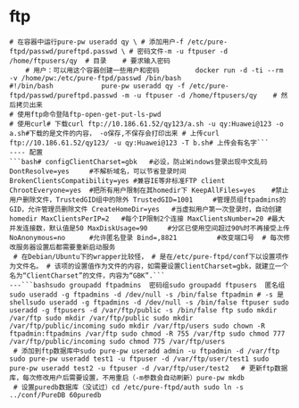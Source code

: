 # ftp
```bashmkdir -p /home/E_xvde1/ftp/cd /home/E_xvde1/ftp/mkdir log data pw# start ftp serverdocker run -d -ti --restart always \-p 21:21 -p 30000-30009:30000-30009 \-v /home/E_xvde1/ftp/log/:/var/log \-v /home/E_xvde1/ftp/data/:/home/ftpusers/ \-v /home/E_xvde1/ftp/pw:/etc/pure-ftpd/passwd \     # 可以直接弄/etc/pure-ftpd 整个配置文件-e PUBLICHOST=localhost \-e "ADDED_FLAGS=-d -d" stilliard/pure-ftpd:hardened
# 在容器中运行pure-pw useradd qy \ # 添加用户-f /etc/pure-ftpd/passwd/pureftpd.passwd \ # 密码文件-m -u ftpuser -d /home/ftpusers/qy  # 目录    # 要求输入密码
    # 用户：可以用这个容器创建一些用户和密码         docker run -d -ti --rm -v /home/pw:/etc/pure-ftpd/passwd /bin/bash            #!/bin/bash            pure-pw useradd qy -f /etc/pure-ftpd/passwd/pureftpd.passwd -m -u ftpuser -d /home/ftpusers/qy    # 然后拷贝出来
# 使用ftp命令登陆ftp-open-get-put-ls-pwd
# 使用curl# 下载curl ftp://10.186.61.52/qy123/a.sh -u qy:Huawei@123 -o a.sh#下载的是文件的内容， -o保存,不保存会打印出来 # 上传curl ftp://10.186.61.52/qy123/ -u qy:Huawei@123 -T b.sh# 上传会有名字```
---- 配置
```bash# configClientCharset=gbk   #必设，防止Windows登录出现中文乱码 DontResolve=yes     #不解析域名，可以节省登录时间 BrokenClientsCompatibility=yes #兼容IE等非标准FTP client ChrootEveryone=yes  #把所有用户限制在其homedir下 KeepAllFiles=yes    #禁止用户删除文件，TrustedGID组中的除外 TrustedGID=1001     #管理员组ftpadmins的GID，允许管理员删除文件 CreateHomeDir=yes   #当虚拟用户第一次登录时，自动创建homedir MaxClientsPerIP=2   #每个IP限制2个连接 MaxClientsNumber=20 #最大并发连接数，默认值是50 MaxDiskUsage=90     #分区已使用空间超过90%时不再接受上传 NoAnonymous=no      #允许匿名登录 Bind=,8821          #改变端口号  # 每次修改服务器设置后都需要重新启动服务
 # 在Debian/Ubuntu下的wrapper比较怪， # 是在/etc/pure-ftpd/conf下以设置项作为文件名。 # 该项的设置值作为文件的内容，如需要设置ClientCharset=gbk，就建立一个名为“ClientCharset”的文件，内容为“GBK”.```
---```bashsudo groupadd ftpadmins  密码组sudo groupadd ftpusers  匿名组sudo useradd -g ftpadmins -d /dev/null -s /bin/false ftpadmin # -s 是shellsudo useradd -g ftpadmins -d /dev/null -s /bin/false ftpuser sudo useradd -g ftpusers -d /var/ftp/public -s /bin/false ftp sudo mkdir /var/ftp sudo mkdir /var/ftp/public sudo mkdir /var/ftp/public/incoming sudo mkdir /var/ftp/users sudo chown -R ftpadmin:ftpadmins /var/ftp sudo chmod -R 755 /var/ftp sudo chmod 777 /var/ftp/public/incoming sudo chmod 775 /var/ftp/users 
 # 添加到ftp数据库中sudo pure-pw useradd admin -u ftpadmin -d /var/ftp sudo pure-pw useradd test1 -u ftpuser -d /var/ftp/user/test1 sudo pure-pw useradd test2 -u ftpuser -d /var/ftp/user/test2   # 更新ftp数据库，每次修改用户后需要设置，不用重启（-m参数会自动刷新）pure-pw mkdb 
 # 设置puredb数据库（没试过）cd /etc/pure-ftpd/auth sudo ln -s ../conf/PureDB 60puredb 
```
